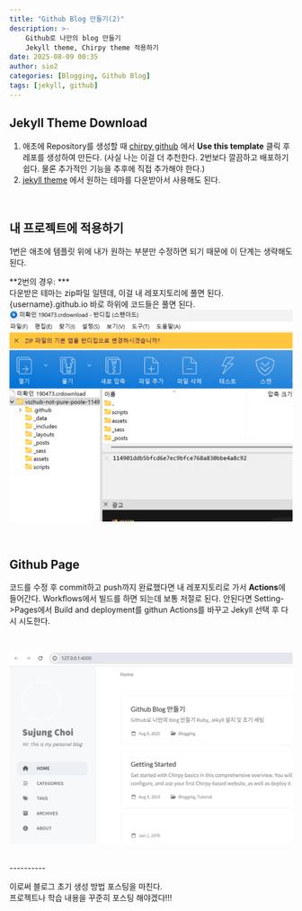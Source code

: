 ```yaml
---
title: "Github Blog 만들기(2)"
description: >-
    Github로 나만의 blog 만들기 
    Jekyll theme, Chirpy theme 적용하기 
date: 2025-08-09 00:35 
author: sio2
categories: [Blogging, Github Blog]
tags: [jekyll, github]
---
```


## Jekyll Theme Download
1. 애초에 Repository를 생성할 때 [chirpy github](https://github.com/cotes2020/chirpy-starter) 에서 **Use this template** 클릭 후 레포를 생성하여 만든다. 
(사실 나는 이걸 더 추천한다. 2번보다 깔끔하고 배포하기 쉽다. 물론 추가적인 기능을 추후에 직접 추가해야 한다.)
2. [jekyll theme](https://jekyllthemes.org/) 에서 원하는 테마를 다운받아서 사용해도 된다. 

<br />

## 내 프로젝트에 적용하기 
1번은 애초에 템플릿 위에 내가 원하는 부분만 수정하면 되기 때문에 이 단계는 생략해도 된다. 
    
**2번의 경우:  ***  
다운받은 테마는 zip파일 일텐데, 이걸 내 레포지토리에 풀면 된다. {username}.github.io 바로 하위에 코드들은 풀면 된다.
![chirpy theme zip](/assets/img/2025-08-09-newblog/20250809-5.png)

<br />

## Github Page
코드를 수정 후 commit하고 push까지 완료했다면 내 레포지토리로 가서 **Actions**에 들어간다. Workflows에서 빌드를 하면 되는데 보통 저절로 된다. 안된다면 Setting->Pages에서 Build and deployment를 githun Actions를 바꾸고 Jekyll 선택 후 다시 시도한다.

<br />

![mygitpage](/assets/img/2025-08-09-newblog/20250809-7.png)

<br />
----------

이로써 블로그 초기 생성 방법 포스팅을 마친다.    
프로젝트나 학습 내용을 꾸준히 포스팅 해야겠다!!! 
